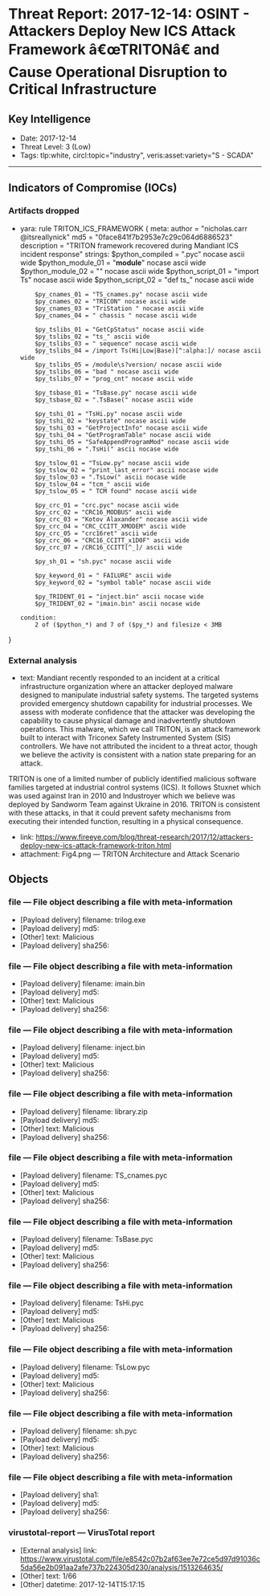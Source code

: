 # Threat Report: 2017-12-14: OSINT - Attackers Deploy New ICS Attack Framework â€œTRITONâ€ and Cause Operational Disruption to Critical Infrastructure


## Key Intelligence
* Date: 2017-12-14
* Threat Level: 3 (Low)
* Tags: tlp:white, circl:topic="industry", veris:asset:variety="S - SCADA"

---

## Indicators of Compromise (IOCs)
### Artifacts dropped
* yara: rule TRITON_ICS_FRAMEWORK
{
      meta:
          author = "nicholas.carr @itsreallynick"
          md5 = "0face841f7b2953e7c29c064d6886523"
          description = "TRITON framework recovered during Mandiant ICS incident response"
      strings:
          $python_compiled = ".pyc" nocase ascii wide
          $python_module_01 = "__module__" nocase ascii wide
          $python_module_02 = "<module>" nocase ascii wide
          $python_script_01 = "import Ts" nocase ascii wide
          $python_script_02 = "def ts_" nocase ascii wide  

          $py_cnames_01 = "TS_cnames.py" nocase ascii wide
          $py_cnames_02 = "TRICON" nocase ascii wide
          $py_cnames_03 = "TriStation " nocase ascii wide
          $py_cnames_04 = " chassis " nocase ascii wide  

          $py_tslibs_01 = "GetCpStatus" nocase ascii wide
          $py_tslibs_02 = "ts_" ascii wide
          $py_tslibs_03 = " sequence" nocase ascii wide
          $py_tslibs_04 = /import Ts(Hi|Low|Base)[^:alpha:]/ nocase ascii wide
          $py_tslibs_05 = /module\s?version/ nocase ascii wide
          $py_tslibs_06 = "bad " nocase ascii wide
          $py_tslibs_07 = "prog_cnt" nocase ascii wide  

          $py_tsbase_01 = "TsBase.py" nocase ascii wide
          $py_tsbase_02 = ".TsBase(" nocase ascii wide 
         
          $py_tshi_01 = "TsHi.py" nocase ascii wide
          $py_tshi_02 = "keystate" nocase ascii wide
          $py_tshi_03 = "GetProjectInfo" nocase ascii wide
          $py_tshi_04 = "GetProgramTable" nocase ascii wide
          $py_tshi_05 = "SafeAppendProgramMod" nocase ascii wide
          $py_tshi_06 = ".TsHi(" ascii nocase wide  

          $py_tslow_01 = "TsLow.py" nocase ascii wide
          $py_tslow_02 = "print_last_error" ascii nocase wide
          $py_tslow_03 = ".TsLow(" ascii nocase wide
          $py_tslow_04 = "tcm_" ascii wide
          $py_tslow_05 = " TCM found" nocase ascii wide  

          $py_crc_01 = "crc.pyc" nocase ascii wide
          $py_crc_02 = "CRC16_MODBUS" ascii wide
          $py_crc_03 = "Kotov Alaxander" nocase ascii wide
          $py_crc_04 = "CRC_CCITT_XMODEM" ascii wide
          $py_crc_05 = "crc16ret" ascii wide
          $py_crc_06 = "CRC16_CCITT_x1D0F" ascii wide
          $py_crc_07 = /CRC16_CCITT[^_]/ ascii wide  

          $py_sh_01 = "sh.pyc" nocase ascii wide  

          $py_keyword_01 = " FAILURE" ascii wide
          $py_keyword_02 = "symbol table" nocase ascii wide  

          $py_TRIDENT_01 = "inject.bin" ascii nocase wide
          $py_TRIDENT_02 = "imain.bin" ascii nocase wide  

      condition:
          2 of ($python_*) and 7 of ($py_*) and filesize < 3MB
}

### External analysis
* text: Mandiant recently responded to an incident at a critical infrastructure organization where an attacker deployed malware designed to manipulate industrial safety systems. The targeted systems provided emergency shutdown capability for industrial processes. We assess with moderate confidence that the attacker was developing the capability to cause physical damage and inadvertently shutdown operations. This malware, which we call TRITON, is an attack framework built to interact with Triconex Safety Instrumented System (SIS) controllers. We have not attributed the incident to a threat actor, though we believe the activity is consistent with a nation state preparing for an attack.

TRITON is one of a limited number of publicly identified malicious software families targeted at industrial control systems (ICS). It follows Stuxnet which was used against Iran in 2010 and Industroyer which we believe was deployed by Sandworm Team against Ukraine in 2016. TRITON is consistent with these attacks, in that it could prevent safety mechanisms from executing their intended function, resulting in a physical consequence.
* link: https://www.fireeye.com/blog/threat-research/2017/12/attackers-deploy-new-ics-attack-framework-triton.html
* attachment: Fig4.png — TRITON Architecture and Attack Scenario

## Objects
### file — File object describing a file with meta-information
* [Payload delivery] filename: trilog.exe
* [Payload delivery] md5: <md5>
* [Other] text: Malicious
* [Payload delivery] sha256: <sha256>

### file — File object describing a file with meta-information
* [Payload delivery] filename: imain.bin
* [Payload delivery] md5: <md5>
* [Other] text: Malicious
* [Payload delivery] sha256: <sha256>

### file — File object describing a file with meta-information
* [Payload delivery] filename: inject.bin
* [Payload delivery] md5: <md5>
* [Other] text: Malicious
* [Payload delivery] sha256: <sha256>

### file — File object describing a file with meta-information
* [Payload delivery] filename: library.zip
* [Payload delivery] md5: <md5>
* [Other] text: Malicious
* [Payload delivery] sha256: <sha256>

### file — File object describing a file with meta-information
* [Payload delivery] filename: TS_cnames.pyc
* [Payload delivery] md5: <md5>
* [Other] text: Malicious
* [Payload delivery] sha256: <sha256>

### file — File object describing a file with meta-information
* [Payload delivery] filename: TsBase.pyc
* [Payload delivery] md5: <md5>
* [Other] text: Malicious
* [Payload delivery] sha256: <sha256>

### file — File object describing a file with meta-information
* [Payload delivery] filename: TsHi.pyc
* [Payload delivery] md5: <md5>
* [Other] text: Malicious
* [Payload delivery] sha256: <sha256>

### file — File object describing a file with meta-information
* [Payload delivery] filename: TsLow.pyc
* [Payload delivery] md5: <md5>
* [Other] text: Malicious
* [Payload delivery] sha256: <sha256>

### file — File object describing a file with meta-information
* [Payload delivery] filename: sh.pyc
* [Payload delivery] md5: <md5>
* [Other] text: Malicious
* [Payload delivery] sha256: <sha256>

### file — File object describing a file with meta-information
* [Payload delivery] sha1: <sha1>
* [Payload delivery] md5: <md5>
* [Payload delivery] sha256: <sha256>

### virustotal-report — VirusTotal report
* [External analysis] link: https://www.virustotal.com/file/e8542c07b2af63ee7e72ce5d97d91036c5da56e2b091aa2afe737b224305d230/analysis/1513264635/
* [Other] text: 1/66
* [Other] datetime: 2017-12-14T15:17:15
